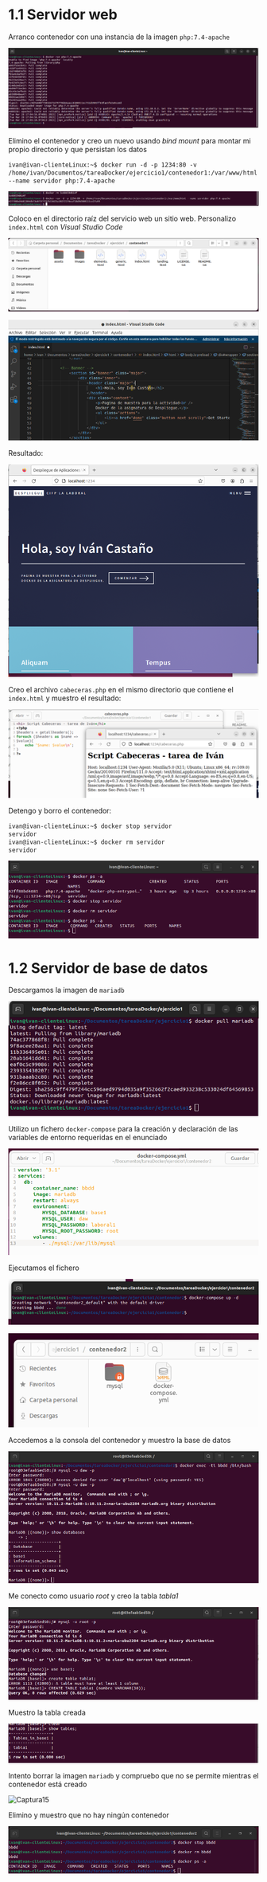 # 1.1 Servidor web

Arranco contenedor con una instancia de la imagen `php:7.4-apache`

![Captura01](./capturas/Captura01.png)

Elimino el contenedor y creo un nuevo usando *bind mount* para montar mi propio directorio y que persistan los datos

```
ivan@ivan-clienteLinux:~$ docker run -d -p 1234:80 -v /home/ivan/Documentos/tareaDocker/ejercicio1/contenedor1:/var/www/html --name servidor php:7.4-apache
```

![Captura02](./capturas/Captura02.png)

Coloco en el directorio raíz del servicio web un sitio web. Personalizo `index.html` con *Visual Studio Code*

![Captura03](./capturas/Captura03.png)

![Captura04](./capturas/Captura04.png)

Resultado:

![Captura05](./capturas/Captura05.png)

Creo el archivo `cabeceras.php`  en el mismo directorio que contiene el `index.html` y muestro el resultado:

![Captura06](./capturas/Captura06.png)

Detengo y borro el contenedor:

```
ivan@ivan-clienteLinux:~$ docker stop servidor
servidor
ivan@ivan-clienteLinux:~$ docker rm servidor
servidor
```

![Captura07](./capturas/Captura07.png)





# 1.2 Servidor de base de datos



Descargamos la imagen de `mariadb`

![Captura8](./capturas/Captura8.png)

Utilizo un fichero `docker-compose` para la creación y declaración de las variables de entorno requeridas en el enunciado

![Captura09](./capturas/Captura09.png)

Ejecutamos el fichero

![Captura10](./capturas/Captura10.png)



![Captura11](./capturas/Captura11.png)

Accedemos a la consola del contenedor y muestro la base de datos

![Captura12](./capturas/Captura12.png)

Me conecto como usuario *root* y creo la tabla *tabla1*

![Captura13](./capturas/Captura13.png)

Muestro la tabla creada

![Captura14](./capturas/Captura14.png)

Intento borrar la imagen `mariadb` y compruebo que no se permite mientras el contenedor está creado

![Captura15](./capturas/Captura15.png)

Elimino y muestro que no hay ningún contenedor

![Captura16](./capturas/Captura16.png)
